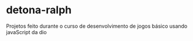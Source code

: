 # detona-ralph
Projetos feito durante o curso de desenvolvimento de jogos básico usando javaScript da dio
